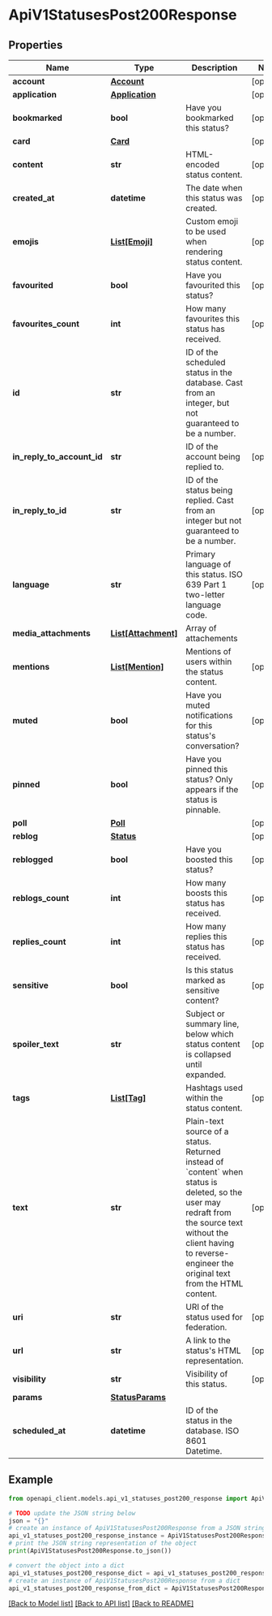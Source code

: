 # ApiV1StatusesPost200Response


## Properties

Name | Type | Description | Notes
------------ | ------------- | ------------- | -------------
**account** | [**Account**](Account.md) |  | [optional] 
**application** | [**Application**](Application.md) |  | [optional] 
**bookmarked** | **bool** | Have you bookmarked this status? | [optional] 
**card** | [**Card**](Card.md) |  | [optional] 
**content** | **str** | HTML-encoded status content. | [optional] 
**created_at** | **datetime** | The date when this status was created. | [optional] 
**emojis** | [**List[Emoji]**](Emoji.md) | Custom emoji to be used when rendering status content. | [optional] 
**favourited** | **bool** | Have you favourited this status? | [optional] 
**favourites_count** | **int** | How many favourites this status has received. | [optional] 
**id** | **str** | ID of the scheduled status in the database. Cast from an integer, but not guaranteed to be a number. | 
**in_reply_to_account_id** | **str** | ID of the account being replied to. | [optional] 
**in_reply_to_id** | **str** | ID of the status being replied. Cast from an integer but not guaranteed to be a number. | [optional] 
**language** | **str** | Primary language of this status. ISO 639 Part 1 two-letter language code. | [optional] 
**media_attachments** | [**List[Attachment]**](Attachment.md) | Array of attachements | 
**mentions** | [**List[Mention]**](Mention.md) | Mentions of users within the status content. | [optional] 
**muted** | **bool** | Have you muted notifications for this status&#39;s conversation? | [optional] 
**pinned** | **bool** | Have you pinned this status? Only appears if the status is pinnable. | [optional] 
**poll** | [**Poll**](Poll.md) |  | [optional] 
**reblog** | [**Status**](Status.md) |  | [optional] 
**reblogged** | **bool** | Have you boosted this status? | [optional] 
**reblogs_count** | **int** | How many boosts this status has received. | [optional] 
**replies_count** | **int** | How many replies this status has received. | [optional] 
**sensitive** | **bool** | Is this status marked as sensitive content? | [optional] 
**spoiler_text** | **str** | Subject or summary line, below which status content is collapsed until expanded. | [optional] 
**tags** | [**List[Tag]**](Tag.md) | Hashtags used within the status content. | [optional] 
**text** | **str** | Plain-text source of a status. Returned instead of &#x60;content&#x60; when status is deleted, so the user may redraft from the source text without the client having to reverse-engineer the original text from the HTML content. | [optional] 
**uri** | **str** | URI of the status used for federation. | [optional] 
**url** | **str** | A link to the status&#39;s HTML representation. | [optional] 
**visibility** | **str** | Visibility of this status. | [optional] 
**params** | [**StatusParams**](StatusParams.md) |  | 
**scheduled_at** | **datetime** | ID of the status in the database. ISO 8601 Datetime. | 

## Example

```python
from openapi_client.models.api_v1_statuses_post200_response import ApiV1StatusesPost200Response

# TODO update the JSON string below
json = "{}"
# create an instance of ApiV1StatusesPost200Response from a JSON string
api_v1_statuses_post200_response_instance = ApiV1StatusesPost200Response.from_json(json)
# print the JSON string representation of the object
print(ApiV1StatusesPost200Response.to_json())

# convert the object into a dict
api_v1_statuses_post200_response_dict = api_v1_statuses_post200_response_instance.to_dict()
# create an instance of ApiV1StatusesPost200Response from a dict
api_v1_statuses_post200_response_from_dict = ApiV1StatusesPost200Response.from_dict(api_v1_statuses_post200_response_dict)
```
[[Back to Model list]](../README.md#documentation-for-models) [[Back to API list]](../README.md#documentation-for-api-endpoints) [[Back to README]](../README.md)


